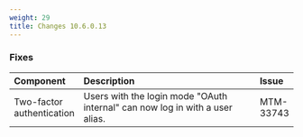 ```yaml
---
weight: 29
title: Changes 10.6.0.13
---
```


### Fixes

<table>
<colgroup>
   <col style="width: 15%;">
   <col style="width: 70%;">
   <col style="width: 15 %;">
</colgroup><thead>
<tr>
<th style="text-align:left">Component</th>
<th style="text-align:left">Description</th>
<th style="text-align:left">Issue</th>
</tr>
</thead>
<tbody>

<tr>
<td>
Two-factor authentication</td>
<td > Users with the login mode "OAuth internal" can now log in with a user alias.</td>
<td>
MTM-33743</td>
</tr>

</tbody></table>


